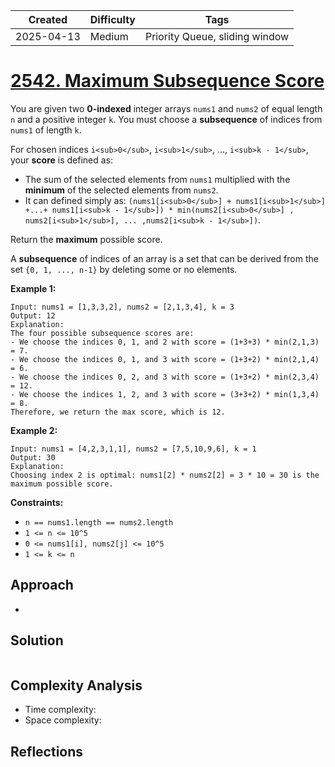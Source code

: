 | Created  | Difficulty | Tags |
| -------- | ---------- | ---- |
| 2025-04-13 | Medium | Priority Queue, sliding window |



# [2542. Maximum Subsequence Score](https://leetcode.com/problems/maximum-subsequence-score)

You are given two **0-indexed**  integer arrays `nums1` and `nums2` of equal length `n` and a positive integer `k`. You must choose a **subsequence**  of indices from `nums1` of length `k`.

For chosen indices `i<sub>0</sub>`, `i<sub>1</sub>`, ..., `i<sub>k - 1</sub>`, your **score**  is defined as:

- The sum of the selected elements from `nums1` multiplied with the **minimum**  of the selected elements from `nums2`.
- It can defined simply as: `(nums1[i<sub>0</sub>] + nums1[i<sub>1</sub>] +...+ nums1[i<sub>k - 1</sub>]) * min(nums2[i<sub>0</sub>] , nums2[i<sub>1</sub>], ... ,nums2[i<sub>k - 1</sub>])`.

Return the **maximum**  possible score.

A **subsequence**  of indices of an array is a set that can be derived from the set `{0, 1, ..., n-1}` by deleting some or no elements.

**Example 1:** 

```
Input: nums1 = [1,3,3,2], nums2 = [2,1,3,4], k = 3
Output: 12
Explanation: 
The four possible subsequence scores are:
- We choose the indices 0, 1, and 2 with score = (1+3+3) * min(2,1,3) = 7.
- We choose the indices 0, 1, and 3 with score = (1+3+2) * min(2,1,4) = 6. 
- We choose the indices 0, 2, and 3 with score = (1+3+2) * min(2,3,4) = 12. 
- We choose the indices 1, 2, and 3 with score = (3+3+2) * min(1,3,4) = 8.
Therefore, we return the max score, which is 12.
```

**Example 2:** 

```
Input: nums1 = [4,2,3,1,1], nums2 = [7,5,10,9,6], k = 1
Output: 30
Explanation: 
Choosing index 2 is optimal: nums1[2] * nums2[2] = 3 * 10 = 30 is the maximum possible score.
```

**Constraints:** 

- `n == nums1.length == nums2.length`
- `1 <= n <= 10^5`
- `0 <= nums1[i], nums2[j] <= 10^5`
- `1 <= k <= n`

## Approach

- 
## Solution

```java

```

## Complexity Analysis

- Time complexity: 
- Space complexity: 

## Reflections
